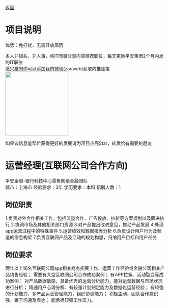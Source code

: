 [返回](../)

# 项目说明

优势：免打扰，无需开放简历

本人非猎头，非人事，纯IT同事分享内部推荐职位，每天更新平安集团2个月内发的IT职位  
感兴趣的你可以添加我的微信(zaqweb)获取内推连接  
<img src="https://github.com/zaqweb/PA-IT-JOBS/blob/master/WechatICode.jpeg"  height="200" width="200">

如果该信息能帮忙获得更好的发展请为项目点亮Star，转发给有需要的朋友

# 运营经理(互联网公司合作方向)
平安金服-银行科技中心零售网络金融团队  
城市：上海市 经验要求：3年 学历要求：本科  招聘人数：1

## 岗位职责
1.负责对外合作相关工作，包括流量合作、广告投放、拉新等方案规划以及跟进执行
2.协调市场及其他相关部门资源
3.对产品提出改进意见，推动产品发展
4.处理app运营过程中的特殊事件
5.运营绩效和数据报表分析
6.负责设计用户行为及频道的信息构架
7.负责互联网产品及活动的规划构思，归纳用户目标和用户任务

## 岗位要求
两年以上知名互联网公司app相关商务拓展工作、运营工作经验或金融公司相关产品销售经验；
需要有大型互联网公司合作成功案例；
有APP拉新、活动裂变等成功案例；
对产品数据敏感，具备优秀的运营分析能力，能对运营数据与市场状况进行分析；
精通用户心理分析、有较强计划制定能力及数据化运营经验；
有较强的计划能力，多产品运营管理能力，组织协调能力；
积极主动，团队合作意识强，善于沟通及表达；
能承担较强工作压力。




